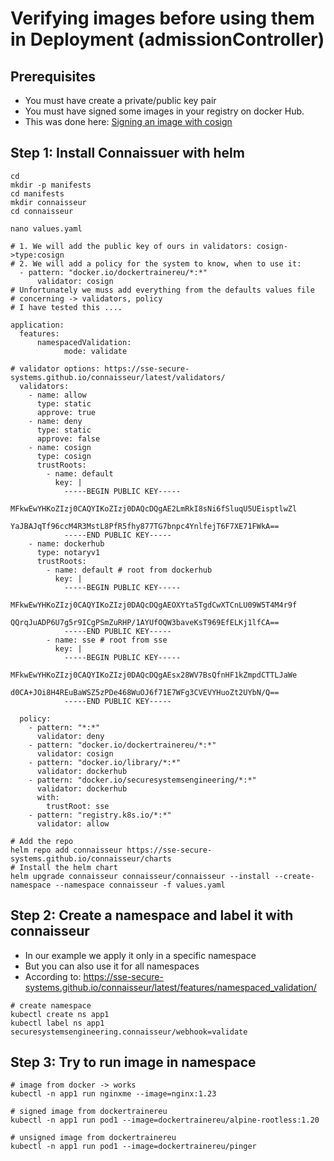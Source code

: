# Verifying images before using them in Deployment (admissionController)

## Prerequisites

  * You must have create a private/public key pair
  * You must have signed some images in your registry on docker Hub.
  * This was done here: [Signing an image with cosign](/security/signing-images/01-signing.md)
    

## Step 1: Install Connaissuer with helm 

```
cd
mkdir -p manifests
cd manifests
mkdir connaisseur
cd connaisseur
```

```
nano values.yaml
```

```
# 1. We will add the public key of ours in validators: cosign->type:cosign 
# 2. We will add a policy for the system to know, when to use it:
  - pattern: "docker.io/dockertrainereu/*:*"
      validator: cosign
# Unfortunately we muss add everything from the defaults values file
# concerning -> validators, policy
# I have tested this .... 
```

```
application:
  features:
      namespacedValidation:
            mode: validate

# validator options: https://sse-secure-systems.github.io/connaisseur/latest/validators/
  validators:
    - name: allow
      type: static
      approve: true
    - name: deny
      type: static
      approve: false
    - name: cosign
      type: cosign
      trustRoots:
        - name: default
          key: |
            -----BEGIN PUBLIC KEY-----
            MFkwEwYHKoZIzj0CAQYIKoZIzj0DAQcDQgAE2LmRkI8sNi6fSluqU5UEisptlwZl
            YaJBAJqTf96ccM4R3MstL8PfR5fhy877TG7bnpc4YnlfejT6F7XE71FWkA==
            -----END PUBLIC KEY-----
    - name: dockerhub
      type: notaryv1
      trustRoots:
        - name: default # root from dockerhub
          key: |
            -----BEGIN PUBLIC KEY-----
            MFkwEwYHKoZIzj0CAQYIKoZIzj0DAQcDQgAEOXYta5TgdCwXTCnLU09W5T4M4r9f
            QQrqJuADP6U7g5r9ICgPSmZuRHP/1AYUfOQW3baveKsT969EfELKj1lfCA==
            -----END PUBLIC KEY-----
        - name: sse # root from sse
          key: |
            -----BEGIN PUBLIC KEY-----
            MFkwEwYHKoZIzj0CAQYIKoZIzj0DAQcDQgAEsx28WV7BsQfnHF1kZmpdCTTLJaWe
            d0CA+JOi8H4REuBaWSZ5zPDe468WuOJ6f71E7WFg3CVEVYHuoZt2UYbN/Q==
            -----END PUBLIC KEY-----

  policy:
    - pattern: "*:*"
      validator: deny
    - pattern: "docker.io/dockertrainereu/*:*"
      validator: cosign
    - pattern: "docker.io/library/*:*"
      validator: dockerhub
    - pattern: "docker.io/securesystemsengineering/*:*"
      validator: dockerhub
      with:
        trustRoot: sse
    - pattern: "registry.k8s.io/*:*"
      validator: allow
```

```
# Add the repo
helm repo add connaisseur https://sse-secure-systems.github.io/connaisseur/charts
# Install the helm chart
helm upgrade connaisseur connaisseur/connaisseur --install --create-namespace --namespace connaisseur -f values.yaml
```

## Step 2: Create a namespace and label it with connaisseur 

  * In our example we apply it only in a specific namespace
  * But you can also use it for all namespaces
  * According to: https://sse-secure-systems.github.io/connaisseur/latest/features/namespaced_validation/

```
# create namespace
kubectl create ns app1
kubectl label ns app1 securesystemsengineering.connaisseur/webhook=validate
```

## Step 3: Try to run image in namespace 

```
# image from docker -> works 
kubectl -n app1 run nginxme --image=nginx:1.23

# signed image from dockertrainereu 
kubectl -n app1 run pod1 --image=dockertrainereu/alpine-rootless:1.20

# unsigned image from dockertrainereu
kubectl -n app1 run pod1 --image=dockertrainereu/pinger
```
